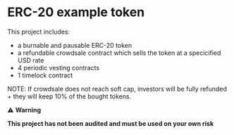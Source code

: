 # ERC-20 example token

This project includes:
* a burnable and pausable ERC-20 token
* a refundable crowdsale contract which sells the token at a specicified USD rate
* 4 periodic vesting contracts
* 1 timelock contract

NOTE: If crowdsale does not reach soft cap, investors will be fully refunded + they will keep 10% of the bought tokens.

:warning: **Warning**

**This project has not been audited and must be used on your own risk**
